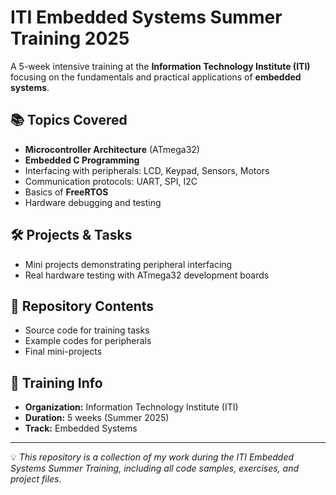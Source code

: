# ITI Embedded Systems Summer Training 2025

A 5-week intensive training at the **Information Technology Institute (ITI)** focusing on the fundamentals and practical applications of **embedded systems**.

## 📚 Topics Covered
- **Microcontroller Architecture** (ATmega32)
- **Embedded C Programming**
- Interfacing with peripherals: LCD, Keypad, Sensors, Motors
- Communication protocols: UART, SPI, I2C
- Basics of **FreeRTOS**
- Hardware debugging and testing

## 🛠 Projects & Tasks
- Mini projects demonstrating peripheral interfacing
- Real hardware testing with ATmega32 development boards

## 📂 Repository Contents
- Source code for training tasks
- Example codes for peripherals
- Final mini-projects

## 🏫 Training Info
- **Organization:** Information Technology Institute (ITI)
- **Duration:** 5 weeks (Summer 2025)
- **Track:** Embedded Systems

---

💡 *This repository is a collection of my work during the ITI Embedded Systems Summer Training, including all code samples, exercises, and project files.*
